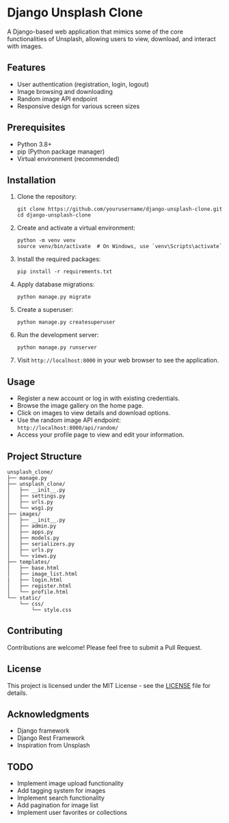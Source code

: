 # Django Unsplash Clone

A Django-based web application that mimics some of the core functionalities of Unsplash, allowing users to view, download, and interact with images.

## Features

- User authentication (registration, login, logout)
- Image browsing and downloading
- Random image API endpoint
- Responsive design for various screen sizes

## Prerequisites

- Python 3.8+
- pip (Python package manager)
- Virtual environment (recommended)

## Installation

1. Clone the repository:
   ```
   git clone https://github.com/yourusername/django-unsplash-clone.git
   cd django-unsplash-clone
   ```

2. Create and activate a virtual environment:
   ```
   python -m venv venv
   source venv/bin/activate  # On Windows, use `venv\Scripts\activate`
   ```

3. Install the required packages:
   ```
   pip install -r requirements.txt
   ```

4. Apply database migrations:
   ```
   python manage.py migrate
   ```

5. Create a superuser:
   ```
   python manage.py createsuperuser
   ```

6. Run the development server:
   ```
   python manage.py runserver
   ```

7. Visit `http://localhost:8000` in your web browser to see the application.

## Usage

- Register a new account or log in with existing credentials.
- Browse the image gallery on the home page.
- Click on images to view details and download options.
- Use the random image API endpoint: `http://localhost:8000/api/random/`
- Access your profile page to view and edit your information.

## Project Structure

```
unsplash_clone/
├── manage.py
├── unsplash_clone/
│   ├── __init__.py
│   ├── settings.py
│   ├── urls.py
│   └── wsgi.py
├── images/
│   ├── __init__.py
│   ├── admin.py
│   ├── apps.py
│   ├── models.py
│   ├── serializers.py
│   ├── urls.py
│   └── views.py
├── templates/
│   ├── base.html
│   ├── image_list.html
|   ├── login.html
│   ├── register.html
│   └── profile.html
└── static/
    └── css/
        └── style.css
```

## Contributing

Contributions are welcome! Please feel free to submit a Pull Request.

## License

This project is licensed under the MIT License - see the [LICENSE](LICENSE) file for details.

## Acknowledgments

- Django framework
- Django Rest Framework
- Inspiration from Unsplash

## TODO

- Implement image upload functionality
- Add tagging system for images
- Implement search functionality
- Add pagination for image list
- Implement user favorites or collections
